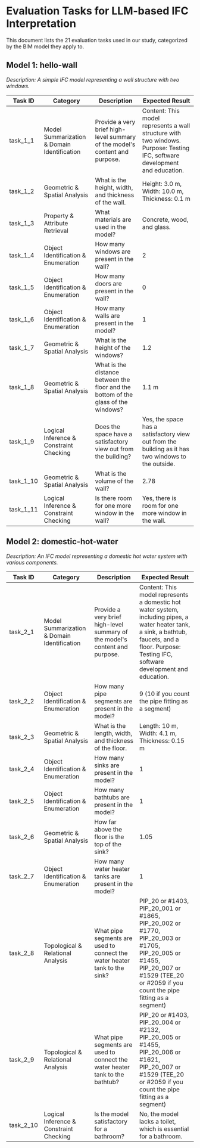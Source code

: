 # Evaluation Tasks for LLM-based IFC Interpretation

This document lists the 21 evaluation tasks used in our study, categorized by the BIM model they apply to.

## Model 1: hello-wall
*Description: A simple IFC model representing a wall structure with two windows.*

| Task ID | Category | Description | Expected Result |
|---|---|---|---|
| task_1_1 | Model Summarization & Domain Identification | Provide a very brief high-level summary of the model's content and purpose. | Content: This model represents a wall structure with two windows. Purpose: Testing IFC, software development and education. |
| task_1_2 | Geometric & Spatial Analysis | What is the height, width, and thickness of the wall. | Height: 3.0 m, Width: 10.0 m, Thickness: 0.1 m |
| task_1_3 | Property & Attribute Retrieval | What materials are used in the model? | Concrete, wood, and glass. |
| task_1_4 | Object Identification & Enumeration | How many windows are present in the wall? | 2 |
| task_1_5 | Object Identification & Enumeration | How many doors are present in the wall? | 0 |
| task_1_6 | Object Identification & Enumeration | How many walls are present in the model? | 1 |
| task_1_7 | Geometric & Spatial Analysis | What is the height of the windows? | 1.2 |
| task_1_8 | Geometric & Spatial Analysis | What is the distance between the floor and the bottom of the glass of the windows? | 1.1 m |
| task_1_9 | Logical Inference & Constraint Checking | Does the space have a satisfactory view out from the building? | Yes, the space has a satisfactory view out from the building as it has two windows to the outside. |
| task_1_10 | Geometric & Spatial Analysis | What is the volume of the wall? | 2.78 |
| task_1_11 | Logical Inference & Constraint Checking | Is there room for one more window in the wall? | Yes, there is room for one more window in the wall. |

## Model 2: domestic-hot-water
*Description: An IFC model representing a domestic hot water system with various components.*

| Task ID | Category | Description | Expected Result |
|---|---|---|---|
| task_2_1 | Model Summarization & Domain Identification | Provide a very brief high-level summary of the model's content and purpose. | Content: This model represents a domestic hot water system, including pipes, a water heater tank, a sink, a bathtub, faucets, and a floor. Purpose: Testing IFC, software development and education. |
| task_2_2 | Object Identification & Enumeration | How many pipe segments are present in the model? | 9 (10 if you count the pipe fitting as a segment) |
| task_2_3 | Geometric & Spatial Analysis | What is the length, width, and thickness of the floor. | Length: 10 m, Width: 4.1 m, Thickness: 0.15 m |
| task_2_4 | Object Identification & Enumeration | How many sinks are present in the model? | 1 |
| task_2_5 | Object Identification & Enumeration | How many bathtubs are present in the model? | 1 |
| task_2_6 | Geometric & Spatial Analysis | How far above the floor is the top of the sink? | 1.05 |
| task_2_7 | Object Identification & Enumeration | How many water heater tanks are present in the model? | 1 |
| task_2_8 | Topological & Relational Analysis | What pipe segments are used to connect the water heater tank to the sink? | PIP_20 or #1403, PIP_20_001 or #1865, PIP_20_002 or #1770, PIP_20_003 or #1705, PIP_20_005 or #1455, PIP_20_007 or #1529 (TEE_20 or #2059 if you count the pipe fitting as a segment) |
| task_2_9 | Topological & Relational Analysis | What pipe segments are used to connect the water heater tank to the bathtub? | PIP_20 or #1403, PIP_20_004 or #2132, PIP_20_005 or #1455, PIP_20_006 or #1621, PIP_20_007 or #1529 (TEE_20 or #2059 if you count the pipe fitting as a segment) |
| task_2_10 | Logical Inference & Constraint Checking | Is the model satisfactory for a bathroom? | No, the model lacks a toilet, which is essential for a bathroom. |

